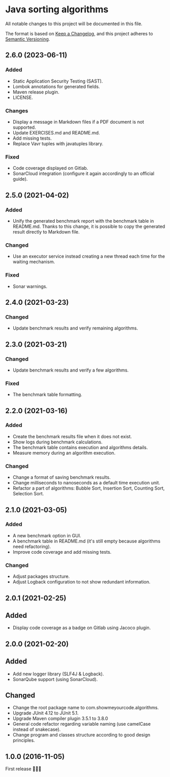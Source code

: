 # Java sorting algorithms

All notable changes to this project will be documented in this file.

The format is based on [Keep a Changelog](https://keepachangelog.com/en/1.1.0/), and this project adheres to [Semantic Versioning](https://semver.org/spec/v2.0.0.html).

## 2.6.0 (2023-06-11)

### Added

- Static Application Security Testing (SAST).
- Lombok annotations for generated fields.
- Maven release plugin.
- LICENSE.

### Changes

- Display a message in Markdown files if a PDF document is not supported.
- Update EXERCISES.md and README.md.
- Add missing tests.
- Replace Vavr tuples with javatuples library.

### Fixed

- Code coverage displayed on Gitlab.
- SonarCloud integration (configure it again accordingly to an official guide).

## 2.5.0 (2021-04-02)

### Added

- Unify the generated benchmark report with the benchmark table in README.md. Thanks to this change, it is possible to copy the generated result directly to Markdown file.

### Changed

- Use an executor service instead creating a new thread each time for the waiting mechanism.

### Fixed

- Sonar warnings.

## 2.4.0 (2021-03-23)

### Changed

- Update benchmark results and verify remaining algorithms.

## 2.3.0 (2021-03-21)

### Changed

- Update benchmark results and verify a few algorithms.

### Fixed

- The benchmark table formatting.

## 2.2.0 (2021-03-16)

### Added

- Create the benchmark results file when it does not exist.
- Show logs during benchmark calculations.
- The benchmark table contains execution and algorithms details.
- Measure memory during an algorithm execution.

### Changed

- Change a format of saving benchmark results.
- Change milliseconds to nanoseconds as a default time execution unit.
- Refactor a part of algorithms: Bubble Sort, Insertion Sort, Counting Sort, Selection Sort.

## 2.1.0 (2021-03-05)

### Added

- A new benchmark option in GUI.
- A benchmark table in README.md (it's still empty because algorithms need refactoring).
- Improve code coverage and add missing tests.

### Changed

- Adjust packages structure.
- Adjust Logback configuration to not show redundant information.

## 2.0.1 (2021-02-25)

## Added

- Display code coverage as a badge on Gitlab using Jacoco plugin.

## 2.0.0 (2021-02-20)

## Added

- Add new logger library (SLF4J & Logback).
- SonarQube support (using SonarCloud).

## Changed

- Change the root package name to com.showmeyourcode.algorithms.
- Upgrade JUnit 4.12 to JUnit 5.1.
- Upgrade Maven compiler plugin 3.5.1 to 3.8.0
- General code refactor regarding variable naming (use camelCase instead of snakecase).
- Change program and classes structure according to good design principles.

## 1.0.0 (2016-11-05)

First release 🎉🎉🎉
